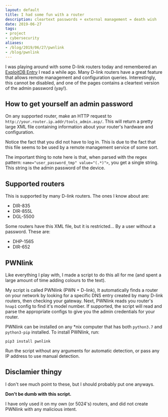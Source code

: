 ```yaml
---
layout: default
title: I had some fun with a router
description: cleartext passwords + external management = death wish
date: 2019-06-27
tags:
- project
- cybersecurity
aliases:
- /blog/2019/06/27/pwnlink
- /blog/pwnlink
---
```


I was playing around with some D-link routers today and remembered an [ExploitDB Entry](https://www.exploit-db.com/exploits/33520) I read a while ago. Many D-link routers have a great feature that allows remote management and configuration queries. Interestingly, this cannot be disabled, and one of the pages contains a cleartext version of the admin password (yay!).

## How to get yourself an admin password
On any supported router, make an HTTP request to `http://your.router.ip.addr/tools_admin.asp/`. This will return a pretty large XML file containing information about your router's hardware and configuration. 

Notice the fact that you did not have to log in. This is due to the fact that this file seems to be used by a remote management service of some sort. 

The important thing to note here is that, when parsed with the regex pattern: `name="user_password_tmp" value="(.*)">`, you get a single string. This string is the admin password of the device.

## Supported routers
This is supported by many D-link routers. The ones I know about are:
 - DIR-835
 - DIR-855L
 - DGL-5500

Some routers have this XML file, but it is restricted... By a user without a password. These are:
 - DHP-1565
 - DIR-652

## PWNlink
Like everything I play with, I made a script to do this all for me (and spent a large amount of time adding colours to the text).

My script is called PWNlink (PWN + D-link), It automatically finds a router on your network by looking for a specific DNS entry created by many D-link routers, then checking your gateway. Next, PWNlink reads you router's `hnap1` config to find it's model number. If supported, the script will read and parse the appropriate configs to give you the admin credentials for your router. 

PWNlink can be installed on any *nix computer that has both `python3.7` and `python3-pip` installed. To install PWNlink, run:
```
pip3 install pwnlink
```

Run the script without any arguments for automatic detection, or pass any IP address to use manual detection.

## Disclamier thingy
I don't see much point to these, but I should probably put one anyways.

**Don't be dumb with this script.**

I have only used it on my own (or 5024's) routers, and did not create PWNlink with any malicious intent.

